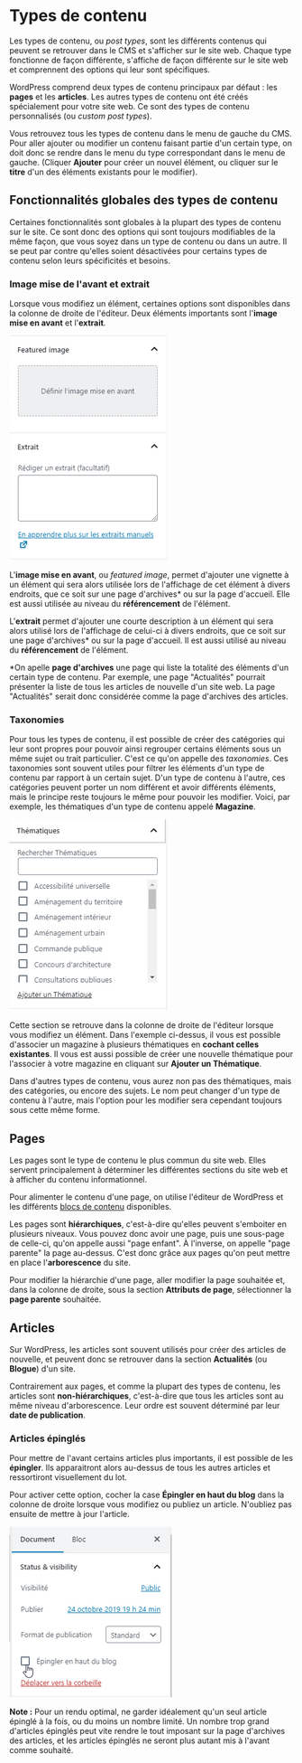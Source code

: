# Types de contenu

Les types de contenu, ou *post types*, sont les différents contenus qui peuvent se retrouver dans le CMS et s'afficher sur le site web. Chaque type fonctionne de façon différente, s'affiche de façon différente sur le site web et comprennent des options qui leur sont spécifiques.

WordPress comprend deux types de contenu principaux par défaut : les **pages** et les **articles**. Les autres types de contenu ont été créés spécialement pour votre site web. Ce sont des types de contenu personnalisés (ou *custom post types*).

Vous retrouvez tous les types de contenu dans le menu de gauche du CMS. Pour aller ajouter ou modifier un contenu faisant partie d'un certain type, on doit donc se rendre dans le menu du type correspondant dans le menu de gauche. (Cliquer **Ajouter** pour créer un nouvel élément, ou cliquer sur le **titre** d'un des éléments existants pour le modifier).

## Fonctionnalités globales des types de contenu

Certaines fonctionnalités sont globales à la plupart des types de contenu sur le site. Ce sont donc des options qui sont toujours modifiables de la même façon, que vous soyez dans un type de contenu ou dans un autre. Il se peut par contre qu'elles soient désactivées pour certains types de contenu selon leurs spécificités et besoins.

### Image mise de l'avant et extrait

Lorsque vous modifiez un élément, certaines options sont disponibles dans la colonne de droite de l'éditeur. Deux éléments importants sont l'**image mise en avant** et l'**extrait**.

![](../img/post-types/featured-image_excerpt.jpg?raw=true)

L'**image mise en avant**, ou *featured image*, permet d'ajouter une vignette à un élément qui sera alors utilisée lors de l'affichage de cet élément à divers endroits, que ce soit sur une page d'archives* ou sur la page d'accueil. Elle est aussi utilisée au niveau du **référencement** de l'élément.

L'**extrait** permet d'ajouter une courte description à un élément qui sera alors utilisé lors de l'affichage de celui-ci à divers endroits, que ce soit sur une page d'archives* ou sur la page d'accueil. Il est aussi utilisé au niveau du **référencement** de l'élément.

*On apelle **page d'archives** une page qui liste la totalité des éléments d'un certain type de contenu. Par exemple, une page "Actualités" pourrait présenter la liste de tous les articles de nouvelle d'un site web. La page "Actualités" serait donc considérée comme la page d'archives des articles.

### Taxonomies

Pour tous les types de contenu, il est possible de créer des catégories qui leur sont propres pour pouvoir ainsi regrouper certains éléments sous un même sujet ou trait particulier. C'est ce qu'on appelle des *taxonomies*. Ces taxonomies sont souvent utiles pour filtrer les éléments d'un type de contenu par rapport à un certain sujet. D'un type de contenu à l'autre, ces catégories peuvent porter un nom différent et avoir différents éléments, mais le principe reste toujours le même pour pouvoir les modifier. Voici, par exemple, les thématiques d'un type de contenu appelé **Magazine**. 

![](../img/post-types/taxonomies_exemple.jpg?raw=true)

Cette section se retrouve dans la colonne de droite de l'éditeur lorsque vous modifiez un élément. Dans l'exemple ci-dessus, il vous est possible d'associer un magazine à plusieurs thématiques en **cochant celles existantes**. Il vous est aussi possible de créer une nouvelle thématique pour l'associer à votre magazine en cliquant sur **Ajouter un Thématique**.

Dans d'autres types de contenu, vous aurez non pas des thématiques, mais des catégories, ou encore des sujets. Le nom peut changer d'un type de contenu à l'autre, mais l'option pour les modifier sera cependant toujours sous cette même forme.


## Pages

Les pages sont le type de contenu le plus commun du site web. Elles servent principalement à déterminer les différentes sections du site web et à afficher du contenu informationnel.

Pour alimenter le contenu d'une page, on utilise l'éditeur de WordPress et les différents [blocs de contenu](blocks.md) disponibles.

Les pages sont **hiérarchiques**, c'est-à-dire qu'elles peuvent s'emboiter en plusieurs niveaux. Vous pouvez donc avoir une page, puis une sous-page de celle-ci, qu'on appelle aussi "page enfant". À l'inverse, on appelle "page parente" la page au-dessus. C'est donc grâce aux pages qu'on peut mettre en place l'**arborescence** du site.

Pour modifier la hiérarchie d'une page, aller modifier la page souhaitée et, dans la colonne de droite, sous la section **Attributs de page**, sélectionner la **page parente** souhaitée.

## Articles

Sur WordPress, les articles sont souvent utilisés pour créer des articles de nouvelle, et peuvent donc se retrouver dans la section **Actualités** (ou **Blogue**) d'un site. 

Contrairement aux pages, et comme la plupart des types de contenu, les articles sont **non-hiérarchiques**, c'est-à-dire que tous les articles sont au même niveau d'arborescence. Leur ordre est souvent déterminé par leur **date de publication**.


### Articles épinglés

Pour mettre de l'avant certains articles plus importants, il est possible de les **épingler**. Ils apparaitront alors au-dessus de tous les autres articles et ressortiront visuellement du lot.

Pour activer cette option, cocher la case **Épingler en haut du blog** dans la colonne de droite lorsque vous modifiez ou publiez un article. N'oubliez pas ensuite de mettre à jour l'article. 

![](../img/post-types/articles-epingles_option.jpg?raw=true)

**Note :** Pour un rendu optimal, ne garder idéalement qu'un seul article épinglé à la fois, ou du moins un nombre limité. Un nombre trop grand d'articles épinglés peut vite rendre le tout imposant sur la page d'archives des articles, et les articles épinglés ne seront plus autant mis à l'avant comme souhaité.